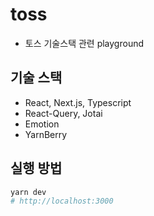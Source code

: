 # toss

- 토스 기술스택 관련 playground

## 기술 스택

- React, Next.js, Typescript
- React-Query, Jotai
- Emotion
- YarnBerry

## 실행 방법

```bash
yarn dev
# http://localhost:3000
```

